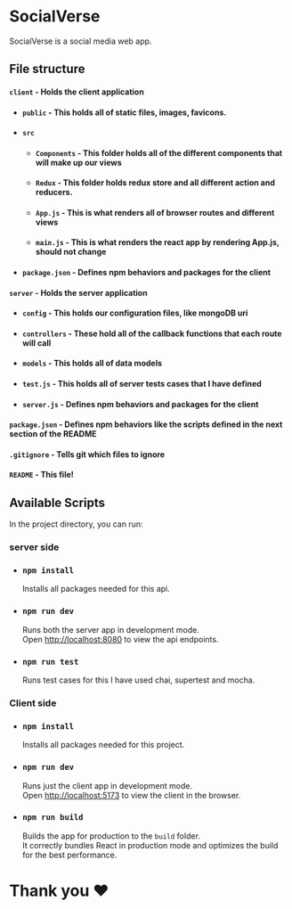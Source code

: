 # SocialVerse

SocialVerse is a social media web app.

## File structure

#### `client` - Holds the client application

- #### `public` - This holds all of static files, images, favicons.
- #### `src`
  - #### `Components` - This folder holds all of the different components that will make up our views
  - #### `Redux` - This folder holds redux store and all different action and reducers.
  - #### `App.js` - This is what renders all of browser routes and different views
  - #### `main.js` - This is what renders the react app by rendering App.js, should not change
- #### `package.json` - Defines npm behaviors and packages for the client

#### `server` - Holds the server application

- #### `config` - This holds our configuration files, like mongoDB uri
- #### `controllers` - These hold all of the callback functions that each route will call
- #### `models` - This holds all of data models
- #### `test.js` - This holds all of server tests cases that I have defined
- #### `server.js` - Defines npm behaviors and packages for the client

#### `package.json` - Defines npm behaviors like the scripts defined in the next section of the README

#### `.gitignore` - Tells git which files to ignore

#### `README` - This file!

## Available Scripts

In the project directory, you can run:

### server side

- ### `npm install`

  Installs all packages needed for this api.

- ### `npm run dev`

  Runs both the server app in development mode.<br>
  Open [http://localhost:8080](http://localhost:8080) to view the api endpoints.

- ### `npm run test`

  Runs test cases for this I have used chai, supertest and mocha.

### Client side

- ### `npm install`

  Installs all packages needed for this project.

- ### `npm run dev`

  Runs just the client app in development mode.<br>
  Open [http://localhost:5173](http://localhost:5173) to view the client in the browser.

- ### `npm run build`

  Builds the app for production to the `build` folder.<br>
  It correctly bundles React in production mode and optimizes the build for the best performance.

# Thank you ❤️
